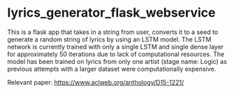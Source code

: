 # lyrics_generator_flask_webservice
This is a flask app that takes in a string from user, converts it to a seed to generate a random string of lyrics by using an LSTM model.
The LSTM network is currently trained with only a single LSTM and single dense layer for approximately 50 iterations due to lack of computational resources.
The model has been trained on lyrics from only one artist (stage name: Logic) as previous attempts with a larger dataset were computationally expensive.

Relevant paper: https://www.aclweb.org/anthology/D15-1221/
